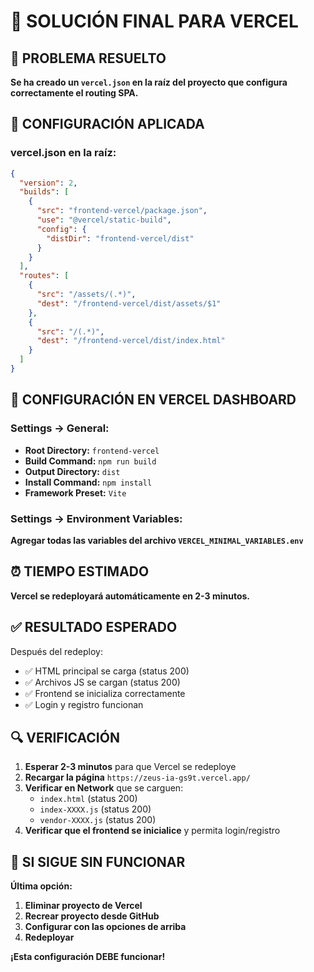 # 🚀 SOLUCIÓN FINAL PARA VERCEL

## 🎯 PROBLEMA RESUELTO

**Se ha creado un `vercel.json` en la raíz del proyecto que configura correctamente el routing SPA.**

## 🔧 CONFIGURACIÓN APLICADA

### **vercel.json en la raíz:**
```json
{
  "version": 2,
  "builds": [
    {
      "src": "frontend-vercel/package.json",
      "use": "@vercel/static-build",
      "config": {
        "distDir": "frontend-vercel/dist"
      }
    }
  ],
  "routes": [
    {
      "src": "/assets/(.*)",
      "dest": "/frontend-vercel/dist/assets/$1"
    },
    {
      "src": "/(.*)",
      "dest": "/frontend-vercel/dist/index.html"
    }
  ]
}
```

## 🚀 CONFIGURACIÓN EN VERCEL DASHBOARD

### **Settings → General:**
- **Root Directory:** `frontend-vercel`
- **Build Command:** `npm run build`
- **Output Directory:** `dist`
- **Install Command:** `npm install`
- **Framework Preset:** `Vite`

### **Settings → Environment Variables:**
**Agregar todas las variables del archivo `VERCEL_MINIMAL_VARIABLES.env`**

## ⏰ TIEMPO ESTIMADO

**Vercel se redeployará automáticamente en 2-3 minutos.**

## ✅ RESULTADO ESPERADO

Después del redeploy:
- ✅ HTML principal se carga (status 200)
- ✅ Archivos JS se cargan (status 200)
- ✅ Frontend se inicializa correctamente
- ✅ Login y registro funcionan

## 🔍 VERIFICACIÓN

1. **Esperar 2-3 minutos** para que Vercel se redeploye
2. **Recargar la página** `https://zeus-ia-gs9t.vercel.app/`
3. **Verificar en Network** que se carguen:
   - `index.html` (status 200)
   - `index-XXXX.js` (status 200)
   - `vendor-XXXX.js` (status 200)
4. **Verificar que el frontend se inicialice** y permita login/registro

## 🚨 SI SIGUE SIN FUNCIONAR

**Última opción:**
1. **Eliminar proyecto de Vercel**
2. **Recrear proyecto desde GitHub**
3. **Configurar con las opciones de arriba**
4. **Redeployar**

**¡Esta configuración DEBE funcionar!**
